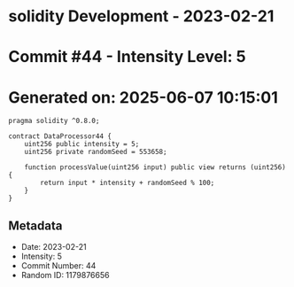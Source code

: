 ﻿# solidity Development - 2023-02-21
# Commit #44 - Intensity Level: 5
# Generated on: 2025-06-07 10:15:01
```solidity
pragma solidity ^0.8.0;

contract DataProcessor44 {
    uint256 public intensity = 5;
    uint256 private randomSeed = 553658;

    function processValue(uint256 input) public view returns (uint256) {
        return input * intensity + randomSeed % 100;
    }
}
```
## Metadata
- Date: 2023-02-21
- Intensity: 5
- Commit Number: 44
- Random ID: 1179876656
